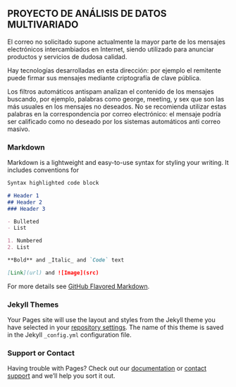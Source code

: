 ## PROYECTO DE ANÁLISIS DE DATOS MULTIVARIADO

El correo no solicitado supone actualmente la mayor parte de los mensajes electrónicos intercambiados en Internet, siendo utilizado para anunciar productos y servicios de dudosa calidad. 

Hay tecnologías desarrolladas en esta dirección: por ejemplo el remitente puede firmar sus mensajes mediante criptografía de clave pública.

Los filtros automáticos antispam analizan el contenido de los mensajes buscando, por ejemplo, palabras como george, meeting, y sex que son las más usuales en los mensajes no deseados. No se recomienda utilizar estas palabras en la correspondencia por correo electrónico: el mensaje podría ser calificado como no deseado por los sistemas automáticos anti correo masivo.

### Markdown

Markdown is a lightweight and easy-to-use syntax for styling your writing. It includes conventions for

```markdown
Syntax highlighted code block

# Header 1
## Header 2
### Header 3

- Bulleted
- List

1. Numbered
2. List

**Bold** and _Italic_ and `Code` text

[Link](url) and ![Image](src)
```

For more details see [GitHub Flavored Markdown](https://guides.github.com/features/mastering-markdown/).

### Jekyll Themes

Your Pages site will use the layout and styles from the Jekyll theme you have selected in your [repository settings](https://github.com/proyectohageo/multivar/settings). The name of this theme is saved in the Jekyll `_config.yml` configuration file.

### Support or Contact

Having trouble with Pages? Check out our [documentation](https://help.github.com/categories/github-pages-basics/) or [contact support](https://github.com/contact) and we’ll help you sort it out.
